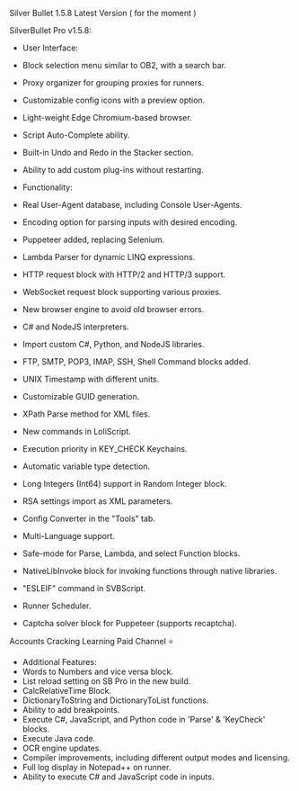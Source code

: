 Silver Bullet 1.5.8
Latest Version  ( for the moment )

SilverBullet Pro v1.5.8:

- User Interface:
- Block selection menu similar to OB2, with a search bar.
- Proxy organizer for grouping proxies for runners.
- Customizable config icons with a preview option.
- Light-weight Edge Chromium-based browser.
- Script Auto-Complete ability.
- Built-in Undo and Redo in the Stacker section.
- Ability to add custom plug-ins without restarting.

- Functionality:
- Real User-Agent database, including Console User-Agents.
- Encoding option for parsing inputs with desired encoding.
- Puppeteer added, replacing Selenium.
- Lambda Parser for dynamic LINQ expressions.
- HTTP request block with HTTP/2 and HTTP/3 support.
- WebSocket request block supporting various proxies.
- New browser engine to avoid old browser errors.
- C# and NodeJS interpreters.
- Import custom C#, Python, and NodeJS libraries.
- FTP, SMTP, POP3, IMAP, SSH, Shell Command blocks added.
- UNIX Timestamp with different units.
- Customizable GUID generation.
- XPath Parse method for XML files.
- New commands in LoliScript.
- Execution priority in KEY_CHECK Keychains.
- Automatic variable type detection.
- Long Integers (Int64) support in Random Integer block.
- RSA settings import as XML parameters.
- Config Converter in the "Tools" tab.
- Multi-Language support.
- Safe-mode for Parse, Lambda, and select Function blocks.
- NativeLibInvoke block for invoking functions through native libraries.
- "ESLEIF" command in SVBScript.
- Runner Scheduler.
- Captcha solver block for Puppeteer (supports recaptcha).

Accounts Cracking Learning Paid Channel ⭐️

- Additional Features:
- Words to Numbers and vice versa block.
- List reload setting on SB Pro in the new build.
- CalcRelativeTime Block.
- DictionaryToString and DictionaryToList functions.
- Ability to add breakpoints.
- Execute C#, JavaScript, and Python code in 'Parse' & 'KeyCheck' blocks.
- Execute Java code.
- OCR engine updates.
- Compiler improvements, including different output modes and licensing.
- Full log display in Notepad++ on runner.
- Ability to execute C# and JavaScript code in inputs.
